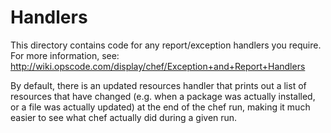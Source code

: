 # Handlers

This directory contains code for any report/exception handlers you require.
For more information, see:
http://wiki.opscode.com/display/chef/Exception+and+Report+Handlers

By default, there is an updated resources handler that prints out a list of
resources that have changed (e.g. when a package was actually installed, or a
file was actually updated) at the end of the chef run, making it much easier
to see what chef actually did during a given run.
